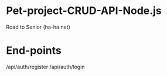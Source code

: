 # Pet-project-CRUD-API-Node.js
Road to Senior (ha-ha net)

# End-points
/api/auth/register
/api/auth/login

